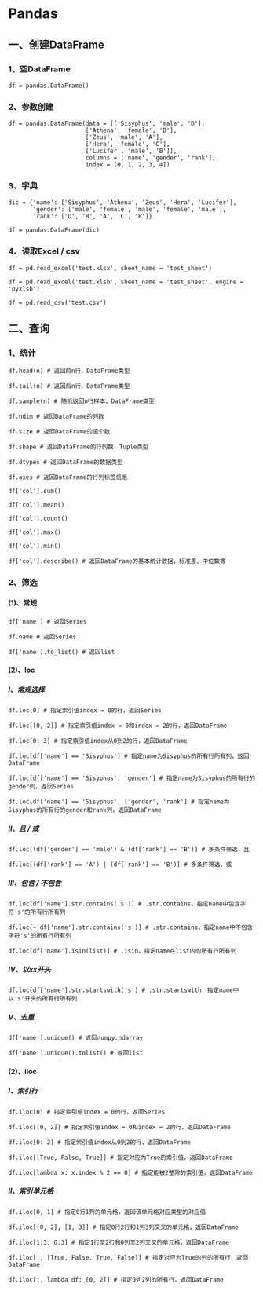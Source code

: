 # Pandas

## 一、创建DataFrame

### 1、空DataFrame

    df = pandas.DataFrame()

### 2、参数创建

    df = pandas.DataFrame(data = [['Sisyphus', 'male', 'D'],
                          ['Athena', 'female', 'B'],
                          ['Zeus', 'male', 'A'],
                          ['Hera', 'female', 'C'],
                          ['Lucifer', 'male', 'B']],
                          columns = ['name', 'gender', 'rank'],
                          index = [0, 1, 2, 3, 4])

### 3、字典

    dic = {'name': ['Sisyphus', 'Athena', 'Zeus', 'Hera', 'Lucifer'],
           'gender': ['male', 'female', 'male', 'female', 'male'],
           'rank': ['D', 'B', 'A', 'C', 'B']}

    df = pandas.DataFrame(dic)

### 4、读取Excel / csv

    df = pd.read_excel('test.xlsx', sheet_name = 'test_sheet')

    df = pd.read_excel('test.xlsb', sheet_name = 'test_sheet', engine = 'pyxlsb')

    df = pd.read_csv('test.csv')

## 二、查询

### 1、统计

    df.head(n) # 返回前n行，DataFrame类型
    
    df.tail(n) # 返回后n行，DataFrame类型
    
    df.sample(n) # 随机返回n行样本，DataFrame类型

    df.ndim # 返回DataFrame的列数

    df.size # 返回DataFrame的值个数

    df.shape # 返回DataFrame的行列数，Tuple类型

    df.dtypes # 返回DataFrame的数据类型

    df.axes # 返回DataFrame的行列标签信息

    df['col'].sum()

    df['col'].mean()

    df['col'].count()

    df['col'].max()

    df['col'].min()

    df['col'].describe() # 返回DataFrame的基本统计数据，标准差、中位数等

### 2、筛选

#### (1)、常规

    df['name'] # 返回Series

    df.name # 返回Series

    df['name'].to_list() # 返回list

#### (2)、loc

##### I、常规选择

    df.loc[0] # 指定索引值index = 0的行，返回Series

    df.loc[[0, 2]] # 指定索引值index = 0和index = 2的行，返回DataFrame

    df.loc[0: 3] # 指定索引值index从0到2的行，返回DataFrame

    df.loc[df['name'] == 'Sisyphus'] # 指定name为Sisyphus的所有行所有列，返回DataFrame

    df.loc[df['name'] == 'Sisyphus', 'gender'] # 指定name为Sisyphus的所有行的gender列，返回Series

    df.loc[df['name'] == 'Sisyphus', ['gender', 'rank'] # 指定name为Sisyphus的所有行的gender和rank列，返回DataFrame

##### II、且 / 或

    df.loc[(df['gender'] == 'male') & (df['rank'] == 'B')] # 多条件筛选，且

    df.loc[(df['rank'] == 'A') | (df['rank'] == 'B')] # 多条件筛选，或

##### III、包含 / 不包含

    df.loc[df['name'].str.contains('s')] # .str.contains，指定name中包含字符's'的所有行所有列

    df.loc[~ df['name'].str.contains('s')] # .str.contains，指定name中不包含字符's'的所有行所有列

    df.loc[df['name'].isin(list)] # .isin，指定name在list内的所有行所有列

##### IV、以xx开头

    df.loc[df['name'].str.startswith('s') # .str.startswith，指定name中以's'开头的所有行所有列

##### V、去重

    df['name'].unique() # 返回numpy.ndarray

    df['name'].unique().tolist() # 返回list

#### (2)、iloc

##### I、索引行

    df.iloc[0] # 指定索引值index = 0的行，返回Series

    df.iloc[[0, 2]] # 指定索引值index = 0和index = 2的行，返回DataFrame

    df.iloc[0: 2] # 指定索引值index从0到2的行，返回DataFrame

    df.iloc[[True, False, True]] # 指定对应为True的索引值，返回DataFrame

    df.iloc[lambda x: x.index % 2 == 0] # 指定能被2整除的索引值，返回DataFrame

##### II、索引单元格

    df.iloc[0, 1] # 指定0行1列的单元格，返回该单元格对应类型的对应值

    df.iloc[[0, 2], [1, 3]] # 指定0行2行和1列3列交叉的单元格，返回DataFrame

    df.iloc[1:3, 0:3] # 指定1行至2行和0列至2列交叉的单元格，返回DataFrame

    df.iloc[:, [True, False, True, False]] # 指定对应为True的列的所有行，返回DataFrame

    df.iloc[:, lambda df: [0, 2]] # 指定0列2列的所有行，返回DataFrame
